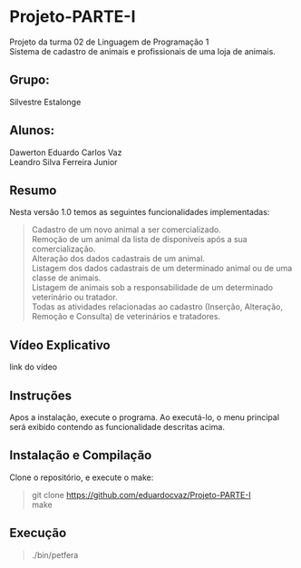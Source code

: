 # Projeto-PARTE-I
Projeto da turma 02 de Linguagem de Programação 1 \
Sistema de cadastro de animais e profissionais de uma loja de animais.

## Grupo:
Silvestre Estalonge

## Alunos:
Dawerton Eduardo Carlos Vaz \
Leandro Silva Ferreira Junior

## Resumo
Nesta versão 1.0 temos as seguintes funcionalidades implementadas:
> Cadastro de um novo animal a ser comercializado. \
> Remoção de um animal da lista de disponíveis após a sua comercialização. \
> Alteração dos dados cadastrais de um animal. \
> Listagem dos dados cadastrais de um determinado animal ou de uma classe de animais. \
> Listagem de animais sob a responsabilidade de um determinado veterinário ou tratador. \
> Todas as atividades relacionadas ao cadastro (Inserção, Alteração, Remoção e Consulta) de veterinários e tratadores. 

## Vídeo Explicativo
link do vídeo

## Instruções
Apos a instalação, execute o programa. Ao executá-lo, o menu principal será exibido contendo as funcionalidade descritas acima.

## Instalação e Compilação
Clone o repositório, e execute o make:

> git clone https://github.com/eduardocvaz/Projeto-PARTE-I \
> make 

## Execução

> ./bin/petfera
